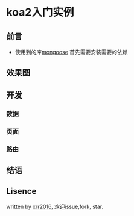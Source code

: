 # koa2入门实例

## 前言

- 使用到的库[mongoose](http://mongoosejs.com/)
首先需要安装需要的依赖

## 效果图

## 开发

### 数据

### 页面

### 路由

## 结语

## Lisence

written by [xrr2016](), 欢迎issue,fork, star.
